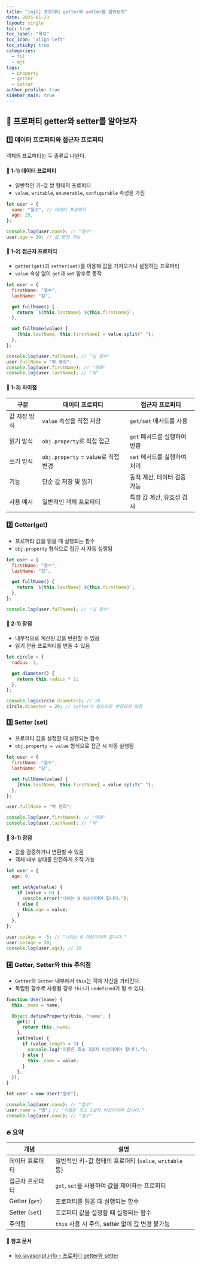 ```yaml
---
title: "[mjt] 프로퍼티 getter와 setter를 알아보자"
date: 2025-01-23
layout: single
toc: true
toc_label: "목차"
toc_icon: "align-left"
toc_sticky: true
categories:
  - til
  - mjt
tags:
  - property
  - getter
  - setter
author_profile: true
sidebar_main: true
---
```


## :ledger: 프로퍼티 getter와 setter를 알아보자

### :one: 데이터 프로퍼티와 접근자 프로퍼티

객체의 프로퍼티는 두 종류로 나뉜다.

#### :pushpin: 1-1) 데이터 프로퍼티

- 일반적인 키-값 쌍 형태의 프로퍼티
- `value`, `writable`, `enumerable`, `configurable` 속성을 가짐

```javascript
let user = {
  name: "철수", // 데이터 프로퍼티
  age: 25,
};

console.log(user.name); // "철수"
user.age = 30; // 값 변경 가능
```

#### :pushpin: 1-2) 접근자 프로퍼티

- `getter(get)`과 `setter(set)`를 이용해 값을 가져오거나 설정하는 프로퍼티
- `value` 속성 없이 `get`과 `set` 함수로 동작

```javascript
let user = {
  firstName: "철수",
  lastName: "김",

  get fullName() {
    return `${this.lastName} ${this.firstName}`;
  },

  set fullName(value) {
    [this.lastName, this.firstName] = value.split(" ");
  },
};

console.log(user.fullName); // "김 철수"
user.fullName = "박 영희";
console.log(user.firstName); // "영희"
console.log(user.lastName); // "박"
```

#### :pushpin: 1-3) 차이점

| 구분         | 데이터 프로퍼티                    | 접근자 프로퍼티              |
| ------------ | ---------------------------------- | ---------------------------- |
| 값 저장 방식 | `value` 속성을 직접 저장           | `get/set` 메서드를 사용      |
| 읽기 방식    | `obj.property`로 직접 접근         | `get` 메서드를 실행하여 반환 |
| 쓰기 방식    | `obj.property` = value로 직접 변경 | `set` 메서드를 실행하여 처리 |
| 기능         | 단순 값 저장 및 읽기               | 동적 계산, 데이터 검증 가능  |
| 사용 예시    | 일반적인 객체 프로퍼티             | 특정 값 계산, 유효성 검사    |

### :two: Getter(get)

- 프로퍼티 값을 읽을 때 실행되는 함수
- `obj.property` 형식으로 접근 시 자동 실행됨

```javascript
let user = {
  firstName: "철수",
  lastName: "김",

  get fullName() {
    return `${this.lastName} ${this.firstName}`;
  },
};

console.log(user.fullName); // "김 철수"
```

#### :pushpin: 2-1) 장점

- 내부적으로 계산된 값을 반환할 수 있음
- 읽기 전용 프로퍼티를 만들 수 있음

```javascript
let circle = {
  radius: 5,

  get diameter() {
    return this.radius * 2;
  },
};

console.log(circle.diameter); // 10
circle.diameter = 20; // setter가 없으므로 변경되지 않음
```

### :three: Setter (set)

- 프로퍼티 값을 설정할 때 실행되는 함수
- `obj.property = value` 형식으로 접근 시 자동 실행됨

```javascript
let user = {
  firstName: "철수",
  lastName: "김",

  set fullName(value) {
    [this.lastName, this.firstName] = value.split(" ");
  },
};

user.fullName = "박 영희";

console.log(user.firstName); // "영희"
console.log(user.lastName); // "박"
```

#### :pushpin: 3-1) 장점

- 값을 검증하거나 변환할 수 있음
- 객체 내부 상태를 안전하게 조작 가능

```javascript
let user = {
  age: 0,

  set setAge(value) {
    if (value < 0) {
      console.error("나이는 0 이상이어야 합니다.");
    } else {
      this.age = value;
    }
  },
};

user.setAge = -5; // "나이는 0 이상이어야 합니다."
user.setAge = 30;
console.log(user.age); // 30
```

### :four: Getter, Setter와 this 주의점

- `Getter`와 `Setter` 내부에서 `this`는 객체 자신을 가리킨다.
- 독립된 함수로 사용될 경우 `this`가 `undefined`가 될 수 있다.

```javascript
function User(name) {
  this._name = name;

  Object.defineProperty(this, "name", {
    get() {
      return this._name;
    },
    set(value) {
      if (value.length < 3) {
        console.log("이름은 최소 3글자 이상이어야 합니다.");
      } else {
        this._name = value;
      }
    },
  });
}

let user = new User("철수");

console.log(user.name); // "철수"
user.name = "영"; // "이름은 최소 3글자 이상이어야 합니다."
console.log(user.name); // "철수"
```

### :fire: 요약

| 개념            | 설명                                                    |
| --------------- | ------------------------------------------------------- |
| 데이터 프로퍼티 | 일반적인 키-값 형태의 프로퍼티 (`value`, `writable` 등) |
| 접근자 프로퍼티 | `get`, `set`을 사용하여 값을 제어하는 프로퍼티          |
| Getter (`get`)  | 프로퍼티를 읽을 때 실행되는 함수                        |
| Setter (`set`)  | 프로퍼티 값을 설정할 때 실행되는 함수                   |
| 주의점          | `this` 사용 시 주의, setter 없이 값 변경 불가능         |

#### :pushpin: 참고 문서

- [ko.javascript.info - 프로퍼티 getter와 setter](https://ko.javascript.info/property-accessors)
